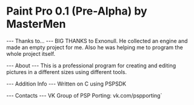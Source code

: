 # Paint Pro 0.1 (Pre-Alpha) by MasterMen

--- Thanks to... ---
BIG THANKS to Exnonull. He collected an engine and made an empty project for me.
Also he was helping me to program the whole project itself.

--- About ---
This is a professional program for creating and editing pictures in
a different sizes using different tools.

--- Addition Info ---
Written on C using PSPSDK

--- Contacts ---
VK Group of PSP Porting: vk.com/pspporting`
